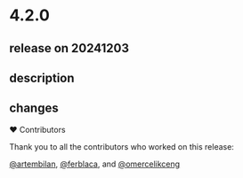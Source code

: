 # 4.2.0

## release on 20241203

## description

## changes

❤️ Contributors

Thank you to all the contributors who worked on this release:

<a class="user-mention notranslate" data-hovercard-type="user" data-hovercard-url="/users/artembilan/hovercard" data-octo-click="hovercard-link-click" data-octo-dimensions="link_type:self" href="https://github.com/artembilan">@artembilan</a>, <a class="user-mention notranslate" data-hovercard-type="user" data-hovercard-url="/users/ferblaca/hovercard" data-octo-click="hovercard-link-click" data-octo-dimensions="link_type:self" href="https://github.com/ferblaca">@ferblaca</a>, and <a class="user-mention notranslate" data-hovercard-type="user" data-hovercard-url="/users/omercelikceng/hovercard" data-octo-click="hovercard-link-click" data-octo-dimensions="link_type:self" href="https://github.com/omercelikceng">@omercelikceng</a>

